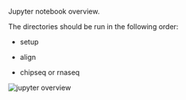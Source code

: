 Jupyter notebook overview.

The directories should be run in the following order:
+ setup

+ align

+ chipseq or rnaseq

![jupyter overview](../images/jupyteroview.png)
